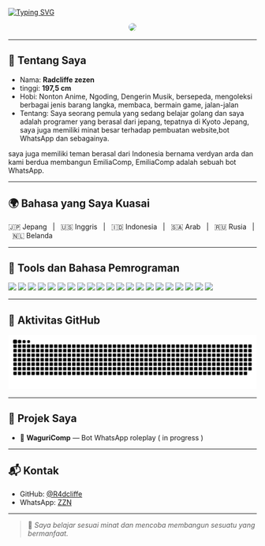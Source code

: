 [![Typing SVG](https://readme-typing-svg.herokuapp.com?color=FF0000&lines=Halo,+Selamat+Datang+di+Profil+GitHub+Saya!;Saya+Adalah+Seorang+Programmer+Pemula+)](https://github.com/R4dcliffe)

<p align="center">
  <img src="https://files.catbox.moe/8kxse7.jpg" width="500" style="border-radius: 16px;" />
</p>

---

## 💫 Tentang Saya
-  Nama: **Radcliffe zezen**
-  tinggi: **197,5 cm**
-  Hobi: Nonton Anime, Ngoding, Dengerin Musik, bersepeda, mengoleksi berbagai jenis barang langka, membaca, bermain game, jalan-jalan
-  Tentang: Saya seorang pemula yang sedang belajar golang dan saya adalah programer yang berasal dari jepang, tepatnya di Kyoto Jepang, saya juga memiliki minat besar terhadap pembuatan website,bot WhatsApp dan sebagainya.

saya juga memiliki teman berasal dari Indonesia bernama verdyan arda dan kami berdua membangun EmiliaComp, EmiliaComp adalah sebuah bot WhatsApp.

---

## 🌍 Bahasa yang Saya Kuasai

<p align="left">
🇯🇵 Jepang &nbsp; | &nbsp; 🇺🇸 Inggris &nbsp; | &nbsp; 🇮🇩 Indonesia &nbsp; | &nbsp; 🇸🇦 Arab &nbsp; | &nbsp; 🇷🇺 Rusia &nbsp; | &nbsp; 🇳🇱 Belanda  
</p>

---


## 🧰 Tools dan Bahasa Pemrograman

<p align="left">
  <img src="https://img.shields.io/badge/JavaScript-F7DF1E?style=flat&logo=javascript&logoColor=black"/>
  <img src="https://img.shields.io/badge/TypeScript-007ACC?style=flat&logo=typescript&logoColor=white"/>
  <img src="https://img.shields.io/badge/Python-3776AB?style=flat&logo=python&logoColor=white"/>
  <img src="https://img.shields.io/badge/Java-ED8B00?style=flat&logo=java&logoColor=white"/>
  <img src="https://img.shields.io/badge/Go-00ADD8?style=flat&logo=go&logoColor=white"/>
  <img src="https://img.shields.io/badge/Node.js-339933?style=flat&logo=node.js&logoColor=white"/>
  <img src="https://img.shields.io/badge/Express.js-000000?style=flat&logo=express&logoColor=white"/>
  <img src="https://img.shields.io/badge/HTML5-E34F26?style=flat&logo=html5&logoColor=white"/>
  <img src="https://img.shields.io/badge/CSS3-1572B6?style=flat&logo=css3&logoColor=white"/>
  <img src="https://img.shields.io/badge/TailwindCSS-38B2AC?style=flat&logo=tailwind-css&logoColor=white"/>
  <img src="https://img.shields.io/badge/MongoDB-4EA94B?style=flat&logo=mongodb&logoColor=white"/>
  <img src="https://img.shields.io/badge/MySQL-4479A1?style=flat&logo=mysql&logoColor=white"/>
  <img src="https://img.shields.io/badge/PHP-777BB4?style=flat&logo=php&logoColor=white"/>
  <img src="https://img.shields.io/badge/Git-F05032?style=flat&logo=git&logoColor=white"/>
  <img src="https://img.shields.io/badge/GitHub-181717?style=flat&logo=github&logoColor=white"/>
  <img src="https://img.shields.io/badge/Linux-FCC624?style=flat&logo=linux&logoColor=black"/>
  <img src="https://img.shields.io/badge/Termux-000000?style=flat&logo=termux&logoColor=white"/>
  <img src="https://img.shields.io/badge/NPM-CB3837?style=flat&logo=npm&logoColor=white"/>
  <img src="https://img.shields.io/badge/VSCode-007ACC?style=flat&logo=visual-studio-code&logoColor=white"/>
  <img src="https://img.shields.io/badge/Acode-0078D4?style=flat&logo=android&logoColor=white"/>
  <img src="https://img.shields.io/badge/Canvas.js-0078D4?style=flat&logo=canvas&logoColor=white"/>
</p>

---

## 🐍 Aktivitas GitHub
<p align="center">
  <img src="https://github.com/Platane/snk/raw/output/github-contribution-grid-snake.svg" />
</p>

---

## 🚀 Projek Saya
- 🔧 **WaguriComp** — Bot WhatsApp roleplay ( in progress )  

---

## 📬 Kontak
- GitHub: [@R4dcliffe](https://github.com/R4dcliffe)
- WhatsApp: [ZZN](https://wa.me/79828972773)

---

> 🎯 *Saya belajar sesuai minat dan mencoba membangun sesuatu yang bermanfaat.*
